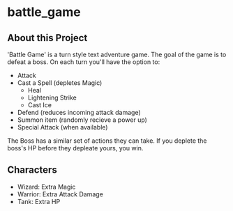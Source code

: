 # battle_game

## About this Project

'Battle Game' is a turn style text adventure game. The goal of the game is to defeat a boss. On each turn you'll have the option to:

* Attack
* Cast a Spell (depletes Magic)
   * Heal
   * Lightening Strike
   * Cast Ice 
* Defend (reduces incoming attack damage)
* Summon item (randomly recieve a power up)
* Special Attack (when available)

The Boss has a similar set of actions they can take. If you deplete the boss's HP before they depleate yours, you win. 

## Characters

* Wizard: Extra Magic
* Warrior: Extra Attack Damage
* Tank: Extra HP

